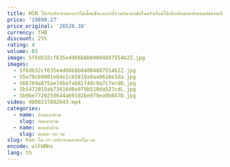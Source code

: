 ```yaml
---
title: HSN โต๊ะรับประทานอาหารไม้เนื้อแข็งและเก้าอี้รวมกันวอลนัทในครัวเรือนโต๊ะสี่เหลี่ยมอพาร์ทเมนต์ขนาดเล็กโต๊ะรับประทานอาหารกิน
price: '19890.27'
price_original: '26520.38'
currency: THB
discount: 25%
rating: 4
volume: 65
image: Sf6db32cf635e4d66b8b04004887554b2Z.jpg
images:
  - Sf6db32cf635e4d66b8b04004887554b2Z.jpg
  - S5e79cb9001e84e1cb5819a9aa9610e3da.jpg
  - S66769a875ae74bafab81f4dc9a7c7ec9D.jpg
  - Sb5472015ab73416d8e979b510da527cdL.jpg
  - Sb9be772025d644a69102be979ea9b847D.jpg
video: 4000237802643.mp4
categories:
  - name: บ้านและสวน
    slug: านและสวน
  - name: ตกแต่งบ้าน
    slug: ตกแต-งบ-าน
slug: hsn-โต-ะร-บประทานอาหารไม-เน
encode: olFHRHs
lang: th
---
```

  